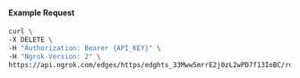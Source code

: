 <!-- Code generated for API Clients. DO NOT EDIT. -->

#### Example Request

```bash
curl \
-X DELETE \
-H "Authorization: Bearer {API_KEY}" \
-H "Ngrok-Version: 2" \
https://api.ngrok.com/edges/https/edghts_33Mww5mrrE2j0zL2wPD7f13IoBC/routes/edghtsrt_33Mww92ooAztwAQnAE5UcQUTZmv/traffic_policy
```
